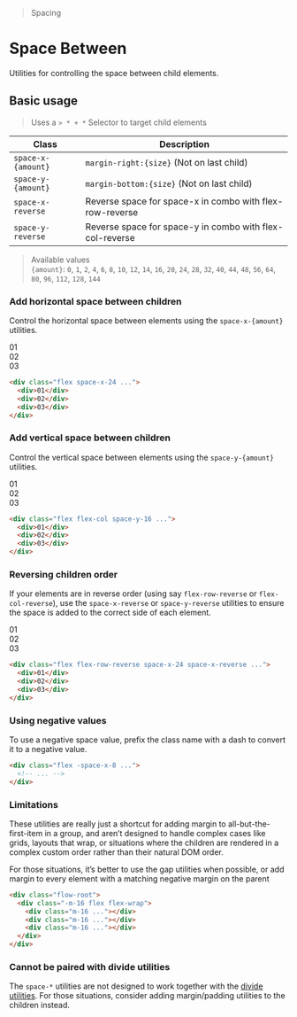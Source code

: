 > Spacing

# Space Between

Utilities for controlling the space between child elements.

## Basic usage

> Uses a `> * + *` Selector to target child elements

| Class              | Description                                              |
|--------------------|----------------------------------------------------------|
| `space-x-{amount}` | `margin-right:{size}` (Not on last child)                |
| `space-y-{amount}` | `margin-bottom:{size}` (Not on last child)               |
| `space-x-reverse`  | Reverse space for space-x in combo with flex-row-reverse |
| `space-y-reverse`  | Reverse space for space-y in combo with flex-col-reverse |

> Available values <br />
> `{amount}`: `0`, `1`, `2`, `4`, `6`, `8`, `10`, `12`, `14`, `16`, `20`, `24`, `28`, `32`, `40`, `44`, `48`, `56`, `64`, `80`, `96`, `112`, `128`, `144` <br />

### Add horizontal space between children
Control the horizontal space between elements using the `space-x-{amount}` utilities.

<example-container>
  <div class="flex justify-center">
    <div class="ex-bg--striped ex-bg--fuchsia flex space-x-24 rounded-8">
      <div class="w-64 h-112 ex-box pd-bg-fuchsia-500">01</div>
      <div class="w-64 h-112 ex-box pd-bg-fuchsia-500">02</div>
      <div class="w-64 h-112 ex-box pd-bg-fuchsia-500">03</div>
    </div>
  </div>
</example-container>

```html
<div class="flex space-x-24 ...">
  <div>01</div>
  <div>02</div>
  <div>03</div>
</div>
```

### Add vertical space between children
Control the vertical space between elements using the `space-y-{amount}` utilities.

<example-container>
  <div class="flex flex-col">
    <div class="ex-bg--striped ex-bg--indigo flex flex-col space-y-16 bg-stripes-indigo rounded-8">
      <div class="ex-box py-8 flex justify-center pd-bg-indigo-500">01</div>
      <div class="ex-box py-8 flex items-center justify-center pd-bg-indigo-500">02</div>
      <div class="ex-box py-8 flex items-center justify-center pd-bg-indigo-500">03</div>
    </div>
  </div>
</example-container>

```html
<div class="flex flex-col space-y-16 ...">
  <div>01</div>
  <div>02</div>
  <div>03</div>
</div>
```

### Reversing children order
If your elements are in reverse order (using say `flex-row-reverse` or `flex-col-reverse`), use the `space-x-reverse` or `space-y-reverse` utilities to ensure the space is added to the correct side of each element.

<example-container>
  <div class="flex justify-end">
    <div class="ex-bg--striped ex-bg--cyan flex flex-row-reverse space-x-reverse space-x-24 rounded-8">
      <div class="w-64 h-112 ex-box pd-bg-cyan-500">01</div>
      <div class="w-64 h-112 ex-box pd-bg-cyan-500">02</div>
      <div class="w-64 h-112 ex-box pd-bg-cyan-500">03</div>
    </div>
  </div>
</example-container>

```html
<div class="flex flex-row-reverse space-x-24 space-x-reverse ...">
  <div>01</div>
  <div>02</div>
  <div>03</div>
</div>
```

### Using negative values
To use a negative space value, prefix the class name with a dash to convert it to a negative value.

```html
<div class="flex -space-x-8 ...">
  <!-- ... -->
</div>
```

### Limitations
These utilities are really just a shortcut for adding margin to all-but-the-first-item in a group, and aren’t designed to handle complex cases like grids, layouts that wrap, or situations where the children are rendered in a complex custom order rather than their natural DOM order.

For those situations, it’s better to use the gap utilities when possible, or add margin to every element with a matching negative margin on the parent

```html
<div class="flow-root">
  <div class="-m-16 flex flex-wrap">
    <div class="m-16 ..."></div>
    <div class="m-16 ..."></div>
    <div class="m-16 ..."></div>
  </div>
</div>
```

### Cannot be paired with divide utilities
The `space-*` utilities are not designed to work together with the [divide utilities](/css/divide-width).
For those situations, consider adding margin/padding utilities to the children instead.
